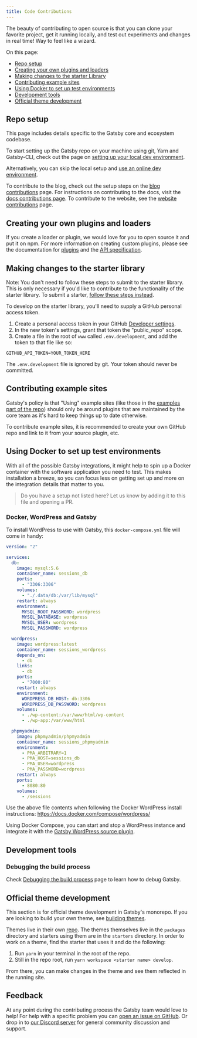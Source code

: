 ```yaml
---
title: Code Contributions
---
```


The beauty of contributing to open source is that you can clone your favorite project, get it running locally, and test out experiments and changes in real time! Way to feel like a wizard.

On this page:

- [Repo setup](#repo-setup)
- [Creating your own plugins and loaders](#creating-your-own-plugins-and-loaders)
- [Making changes to the starter Library](#making-changes-to-the-starter-library)
- [Contributing example sites](#contributing-example-sites)
- [Using Docker to set up test environments](#using-docker-to-set-up-test-environments)
- [Development tools](#development-tools)
- [Official theme development](#official-theme-development)

## Repo setup

This page includes details specific to the Gatsby core and ecosystem codebase.

To start setting up the Gatsby repo on your machine using git, Yarn and Gatsby-CLI, check out the page on [setting up your local dev environment](/contributing/setting-up-your-local-dev-environment/).

Alternatively, you can skip the local setup and [use an online dev environment](/contributing/using-an-online-dev-environment/).

To contribute to the blog, check out the setup steps on the [blog contributions](/contributing/blog-contributions/) page. For instructions on contributing to the docs, visit the [docs contributions page](/contributing/docs-contributions/). To contribute to the website, see the [website contributions](/contributing/website-contributions/) page.

## Creating your own plugins and loaders

If you create a loader or plugin, we would love for you to open source it and put it on npm. For more information on creating custom plugins, please see the documentation for [plugins](/docs/plugins/) and the [API specification](/docs/api-specification/).

## Making changes to the starter library

Note: You don't need to follow these steps to submit to the starter library. This is only necessary if you'd like to contribute to the functionality of the starter library. To submit a starter, [follow these steps instead](/contributing/submit-to-starter-library/).

To develop on the starter library, you'll need to supply a GitHub personal access token.

1. Create a personal access token in your GitHub [Developer settings](https://github.com/settings/tokens).
2. In the new token's settings, grant that token the "public_repo" scope.
3. Create a file in the root of `www` called `.env.development`, and add the token to that file like so:

```text:title=.env.development
GITHUB_API_TOKEN=YOUR_TOKEN_HERE
```

The `.env.development` file is ignored by git. Your token should never be committed.

## Contributing example sites

Gatsby's policy is that "Using" example sites (like those in the [examples part of the repo](https://github.com/gatsbyjs/gatsby/tree/master/examples)) should only be around plugins that are maintained by the core team as it's hard to keep things up to date otherwise.

To contribute example sites, it is recommended to create your own GitHub repo and link to it from your source plugin, etc.

## Using Docker to set up test environments

With all of the possible Gatsby integrations, it might help to spin up a Docker container with the software application you need to test. This makes installation a breeze, so you can focus less on getting set up and more on the integration details that matter to you.

> Do you have a setup not listed here? Let us know by adding it to this file and opening a PR.

### Docker, WordPress and Gatsby

To install WordPress to use with Gatsby, this `docker-compose.yml` file will come in handy:

```yaml:title=docker-compose.yml
version: "2"

services:
  db:
    image: mysql:5.6
    container_name: sessions_db
    ports:
      - "3306:3306"
    volumes:
      - "./.data/db:/var/lib/mysql"
    restart: always
    environment:
      MYSQL_ROOT_PASSWORD: wordpress
      MYSQL_DATABASE: wordpress
      MYSQL_USER: wordpress
      MYSQL_PASSWORD: wordpress

  wordpress:
    image: wordpress:latest
    container_name: sessions_wordpress
    depends_on:
      - db
    links:
      - db
    ports:
      - "7000:80"
    restart: always
    environment:
      WORDPRESS_DB_HOST: db:3306
      WORDPRESS_DB_PASSWORD: wordpress
    volumes:
      - ./wp-content:/var/www/html/wp-content
      - ./wp-app:/var/www/html

  phpmyadmin:
    image: phpmyadmin/phpmyadmin
    container_name: sessions_phpmyadmin
    environment:
      - PMA_ARBITRARY=1
      - PMA_HOST=sessions_db
      - PMA_USER=wordpress
      - PMA_PASSWORD=wordpress
    restart: always
    ports:
      - 8080:80
    volumes:
      - /sessions
```

Use the above file contents when following the Docker WordPress install instructions: https://docs.docker.com/compose/wordpress/

Using Docker Compose, you can start and stop a WordPress instance and integrate it with the [Gatsby WordPress source plugin](/docs/sourcing-from-wordpress/).

## Development tools

### Debugging the build process

Check [Debugging the build process](/docs/debugging-the-build-process/) page to learn how to debug Gatsby.

## Official theme development

This section is for official theme development in Gatsby's monorepo. If you are looking
to build your own theme, see [building themes](/docs/themes/building-themes/).

Themes live in their own [repo](https://github.com/gatsbyjs/themes). The themes themselves live in the `packages` directory and starters using them are in the `starters` directory. In order to work on a theme, find the starter that uses it and do the following:

1. Run `yarn` in your terminal in the root of the repo.
2. Still in the repo root, run `yarn workspace <starter name> develop`.

From there, you can make changes in the theme and see them reflected in the running site.

## Feedback

At any point during the contributing process the Gatsby team would love to help! For help with a specific problem you can [open an issue on GitHub](/contributing/how-to-file-an-issue/). Or drop in to [our Discord server](https://gatsby.dev/discord) for general community discussion and support.
